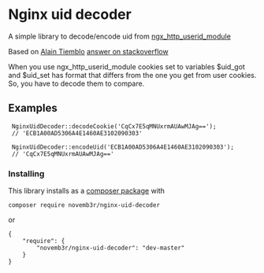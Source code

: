 # Nginx uid decoder

A simple library to decode/encode uid from [ngx_http_userid_module](http://nginx.org/en/docs/http/ngx_http_userid_module.html)

Based on [Alain Tiemblo](https://stackoverflow.com/users/731138/alain-tiemblo) [answer on stackoverflow](https://stackoverflow.com/a/48384806)

When you use ngx_http_userid_module cookies set to variables $uid_got and $uid_set has format that 
differs from the one you get from user cookies. So, you have to decode them to compare.

## Examples

```
 NginxUidDecoder::decodeCookie('CqCx7E5qMNUxrmAUAwMJAg==');
 // 'ECB1A00AD5306A4E1460AE3102090303'

 NginxUidDecoder::encodeUid('ECB1A00AD5306A4E1460AE3102090303');
 // 'CqCx7E5qMNUxrmAUAwMJAg=='
```

### Installing
This library installs as a [composer package](https://packagist.org/packages/novemb3r/nginx-uid-decoder) with

```
composer require novemb3r/nginx-uid-decoder
```
or 
```
{
    "require": {
        "novemb3r/nginx-uid-decoder": "dev-master"
    }
}
```